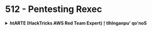 # 512 - Pentesting Rexec

<details>

<summary><strong>htARTE (HackTricks AWS Red Team Expert)</strong> <a href="https://training.hacktricks.xyz/courses/arte"><strong>!</strong></a> <strong>tlhInganpu' qo'noS</strong></summary>

**HackTricks** **yIqIm** **tlhInganpu'** **tlhInganpu'** **tlhInganpu'** **tlhInganpu'** **tlhInganpu'** **tlhInganpu'** **tlhInganpu'** **tlhInganpu'** **tlhInganpu'** **tlhInganpu'** **tlhInganpu'** **tlhInganpu'** **tlhInganpu'** **tlhInganpu'** **tlhInganpu'** **tlhInganpu'** **tlhInganpu'** **tlhInganpu'** **tlhInganpu'** **tlhInganpu'** **tlhInganpu'** **tlhInganpu'** **tlhInganpu'** **tlhInganpu'** **tlhInganpu'** **tlhInganpu'** **tlhInganpu'** **tlhInganpu'** **tlhInganpu'** **tlhInganpu'** **tlhInganpu'** **tlhInganpu'** **tlhInganpu'** **tlhInganpu'** **tlhInganpu'** **tlhInganpu'** **tlhInganpu'** **tlhInganpu'** **tlhInganpu'** **tlhInganpu'** **tlhInganpu'** **tlhInganpu'** **tlhInganpu'** **tlhInganpu'** **tlhInganpu'** **tlhInganpu'** **tlhInganpu'** **tlhInganpu'** **tlhInganpu'** **tlhInganpu'** **tlhInganpu'** **tlhInganpu'** **tlhInganpu'** **tlhInganpu'** **tlhInganpu'** **tlhInganpu'** **tlhInganpu'** **tlhInganpu'** **tlhInganpu'** **tlhInganpu'** **tlhInganpu'** **tlhInganpu'** **tlhInganpu'** **tlhInganpu'** **tlhInganpu'** **tlhInganpu'** **tlhInganpu'** **tlhInganpu'** **tlhInganpu'** **tlhInganpu'** **tlhInganpu'** **tlhInganpu'** **tlhInganpu'** **tlhInganpu'** **tlhInganpu'** **tlhInganpu'** **tlhInganpu'** **tlhInganpu'** **tlhInganpu'** **tlhInganpu'** **tlhInganpu'** **tlhInganpu'** **tlhInganpu'** **tlhInganpu'** **tlhInganpu'** **tlhInganpu'** **tlhInganpu'** **tlhInganpu'** **tlhInganpu'** **tlhInganpu'** **tlhInganpu'** **tlhInganpu'** **tlhInganpu'** **tlhInganpu'** **tlhInganpu'** **tlhInganpu'** **tlhInganpu'** **tlhInganpu'** **tlhInganpu'** **tlhInganpu'** **tlhInganpu'** **tlhInganpu'** **tlhInganpu'** **tlhInganpu'** **tlhInganpu'** **tlhInganpu'** **tlhInganpu'** **tlhInganpu'** **tlhInganpu'** **tlhInganpu'** **tlhInganpu'** **tlhInganpu'** **tlhInganpu'** **tlhInganpu'** **tlhInganpu'** **tlhInganpu'** **tlhInganpu'** **tlhInganpu'** **tlhInganpu'** **tlhInganpu'** **tlhInganpu'** **tlhInganpu'** **tlhInganpu'** **tlhInganpu'** **tlhInganpu'** **tlhInganpu'** **tlhInganpu'** **tlhInganpu'** **tlhInganpu'** **tlhInganpu'** **tlhInganpu'** **tlhInganpu'** **tlhInganpu'** **tlhInganpu'** **tlhInganpu'** **tlhInganpu'** **tlhInganpu'** **tlhInganpu'** **tlhInganpu'** **tlhInganpu'** **tlhInganpu'** **tlhInganpu'** **tlhInganpu'** **tlhInganpu'** **tlhInganpu'** **tlhInganpu'** **tlhInganpu'** **tlhInganpu'** **tlhInganpu'** **tlhInganpu'** **tlhInganpu'** **tlhInganpu'** **tlhInganpu'** **tlhInganpu'** **tlhInganpu'** **tlhInganpu'** **tlhInganpu'** **tlhInganpu'** **tlhInganpu'** **tlhInganpu'** **tlhInganpu'** **tlhInganpu'** **tlhInganpu'** **tlhInganpu'** **tlhInganpu'** **tlhInganpu'** **tlhInganpu'** **tlhInganpu'** **tlhInganpu'** **tlhInganpu'** **tlhInganpu'** **tlhInganpu'** **tlhInganpu'** **tlhInganpu'** **tlhInganpu'** **tlhInganpu'** **tlhInganpu'** **tlhInganpu'** **tlhInganpu'** **tlhInganpu'** **tlhInganpu'** **tlhInganpu'** **tlhInganpu'** **tlhInganpu'** **tlhInganpu'** **tlhInganpu'** **tlhInganpu'** **tlhInganpu'** **tlhInganpu'** **tlhInganpu'** **tlhInganpu'** **tlhInganpu'** **tlhInganpu'** **tlhInganpu'** **tlhInganpu'** **tlhInganpu'** **tlhInganpu'** **tlhInganpu'** **tlhInganpu'** **tlhInganpu'** **tlhInganpu'** **tlhInganpu'** **tlhInganpu'** **tlhInganpu'** **tlhInganpu'** **tlhInganpu'** **tlhInganpu'** **tlhInganpu'** **tlhInganpu'** **tlhInganpu'** **tlhInganpu'** **tlhInganpu'** **tlhInganpu'** **tlhInganpu'** **tlhInganpu'** **tlhInganpu'** **tlhInganpu'** **tlhInganpu'** **tlhInganpu'** **tlhInganpu'** **tlhInganpu'** **tlhInganpu'** **tlhInganpu'** **tlhInganpu'** **tlhInganpu'** **tlhInganpu'** **tlhInganpu'** **tlhInganpu'** **tlhInganpu'** **tlhInganpu'** **tlhInganpu'** **tlhInganpu'** **tlhInganpu'** **tlhInganpu'** **tlhInganpu'** **tlhInganpu'** **tlhInganpu'** **tlhInganpu'** **tlhInganpu'** **tlhInganpu'** **tlhInganpu'** **tlhInganpu'** **tlhInganpu'** **tlhInganpu'** **tlhInganpu'** **tlhInganpu'** **tlhInganpu'** **tlhInganpu'** **tlhInganpu'** **tlhInganpu'** **tlhInganpu'** **tlhInganpu'** **tlhInganpu'** **tlhInganpu'** **tlhInganpu'** **tlhInganpu'** **tlhInganpu'** **tlhInganpu'** **tlhInganpu'** **tlhInganpu'** **tlhInganpu'** **tlhInganpu'** **tlhInganpu'** **tlhInganpu'** **tlhInganpu'** **tlhInganpu'** **tlhInganpu'** **tlhInganpu'** **tlhInganpu'** **tlhInganpu'** **tlhInganpu'** **tlhInganpu'** **tlhInganpu'** **tlhInganpu'** **tlhInganpu'** **tlhInganpu'** **tlhInganpu'** **tlhInganpu'** **tlhInganpu'** **tlhInganpu'** **tlhInganpu'** **tlhInganpu'** **tlhInganpu'** **tlhInganpu'** **tlhInganpu'** **tlhInganpu'** **tlhInganpu'** **tlhInganpu'** **tlhInganpu'** **tlhInganpu'** **tlhInganpu'** **tlhInganpu'** **tlhInganpu'** **tlhInganpu'** **tlhInganpu'** **tlhInganpu'** **tlhInganpu'** **tlhInganpu'** **tlhInganpu'** **tlhInganpu'** **tlhInganpu'** **tlhInganpu'** **tlhInganpu'** **tlhInganpu'** **tlhInganpu'** **tlhInganpu'** **tlhInganpu'** **tlhInganpu'** **tlhInganpu'** **tlhInganpu'** **tlhInganpu'** **tlhInganpu'** **tlhInganpu'** **tlhInganpu'** **tlhInganpu'** **tlhInganpu'** **tlhInganpu'** **tlhInganpu'** **tlhInganpu'** **tlhInganpu'** **tlhInganpu'** **tlhInganpu'** **tlhInganpu'** **tlhInganpu'** **tlhInganpu'** **tlhInganpu'** **tlhInganpu'** **tlhInganpu'** **tlhInganpu'** **tlhInganpu'** **tlhInganpu'** **tlhInganpu'** **tlhInganpu'** **tlhInganpu'** **tlhInganpu'** **tlhInganpu'** **tlhInganpu'** **tlhInganpu'** **tlhInganpu'** **tlhInganpu'** **tlhInganpu'** **tlhInganpu'** **tlhInganpu'** **tlhInganpu'** **tlhInganpu'** **tlhInganpu'** **tlhInganpu'** **tlhInganpu'** **tlhInganpu'** **tlhInganpu'** **tlhInganpu'** **tlhInganpu'** **tlhInganpu'** **tlhInganpu'** **tlhInganpu'** **tlhInganpu'** **tlhInganpu'** **tlhInganpu'** **tlhInganpu'** **tlhInganpu'** **tlhInganpu'** **tlhInganpu'** **tlhInganpu'** **tlhInganpu'** **tlhInganpu'** **tlhInganpu'** **tlhInganpu'** **tlhInganpu'** **tlhInganpu'** **tlhInganpu'** **tlhInganpu'** **tlhInganpu'** **tlhInganpu'** **tlhInganpu'** **tlhInganpu'** **tlhInganpu'** **tlhInganpu'** **tlhInganpu'** **tlhInganpu'** **tlhInganpu'** **tlhInganpu'** **tlhInganpu'** **tlhInganpu'** **tlhInganpu'** **tlhInganpu'** **tlhInganpu'** **tlhInganpu'** **tlhInganpu'** **tlhInganpu'** **tlhInganpu'** **tlhInganpu'** **tlhInganpu'** **tlhInganpu'** **tlhInganpu'** **tlhInganpu'** **tlhInganpu'** **tlhInganpu'** **tlhInganpu'** **tlhInganpu'** **tlhInganpu'** **tlhInganpu'** **tlhInganpu'** **tlhInganpu'** **tlhInganpu'** **tlhInganpu'** **tlhInganpu'** **tlhInganpu'** **tlhInganpu'** **tlhInganpu'** **tlhInganpu'** **tlhInganpu'** **tlhInganpu'** **tlhInganpu'** **tlhInganpu'** **tlhInganpu'** **tlhInganpu'** **tlhInganpu'** **tlhInganpu'** **tlhInganpu'** **tlhInganpu'** **tlhInganpu'** **tlhInganpu'** **tlhInganpu'** **tlhInganpu'** **tlhInganpu'** **tlhInganpu'** **tlhInganpu'** **tlhInganpu'** **tlhInganpu'** **tlhInganpu'** **tlhInganpu'** **tlhInganpu'** **tlhInganpu'** **tlhInganpu'** **tlhIngan
```
PORT    STATE SERVICE
512/tcp open  exec
```
### [**Brute-force**](../generic-methodologies-and-resources/brute-force.md#rexec)

<details>

<summary><strong>Learn AWS hacking from zero to hero with</strong> <a href="https://training.hacktricks.xyz/courses/arte"><strong>htARTE (HackTricks AWS Red Team Expert)</strong></a><strong>!</strong></summary>

Other ways to support HackTricks:

* If you want to see your **company advertised in HackTricks** or **download HackTricks in PDF** Check the [**SUBSCRIPTION PLANS**](https://github.com/sponsors/carlospolop)!
* Get the [**official PEASS & HackTricks swag**](https://peass.creator-spring.com)
* Discover [**The PEASS Family**](https://opensea.io/collection/the-peass-family), our collection of exclusive [**NFTs**](https://opensea.io/collection/the-peass-family)
* **Join the** 💬 [**Discord group**](https://discord.gg/hRep4RUj7f) or the [**telegram group**](https://t.me/peass) or **follow** us on **Twitter** 🐦 [**@carlospolopm**](https://twitter.com/hacktricks_live)**.**
* **Share your hacking tricks by submitting PRs to the** [**HackTricks**](https://github.com/carlospolop/hacktricks) and [**HackTricks Cloud**](https://github.com/carlospolop/hacktricks-cloud) github repos.

</details>
